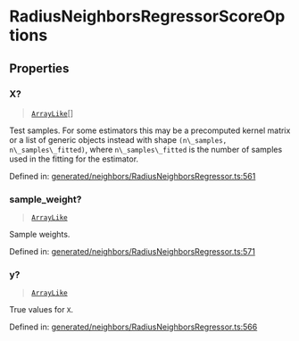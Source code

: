 # RadiusNeighborsRegressorScoreOptions

## Properties

### X?

> [`ArrayLike`](../types/ArrayLike.md)[]

Test samples. For some estimators this may be a precomputed kernel matrix or a list of generic objects instead with shape `(n\_samples, n\_samples\_fitted)`, where `n\_samples\_fitted` is the number of samples used in the fitting for the estimator.

Defined in:  [generated/neighbors/RadiusNeighborsRegressor.ts:561](https://github.com/transitive-bullshit/scikit-learn-ts/blob/b59c1ff/packages/sklearn/src/generated/neighbors/RadiusNeighborsRegressor.ts#L561)

### sample\_weight?

> [`ArrayLike`](../types/ArrayLike.md)

Sample weights.

Defined in:  [generated/neighbors/RadiusNeighborsRegressor.ts:571](https://github.com/transitive-bullshit/scikit-learn-ts/blob/b59c1ff/packages/sklearn/src/generated/neighbors/RadiusNeighborsRegressor.ts#L571)

### y?

> [`ArrayLike`](../types/ArrayLike.md)

True values for `X`.

Defined in:  [generated/neighbors/RadiusNeighborsRegressor.ts:566](https://github.com/transitive-bullshit/scikit-learn-ts/blob/b59c1ff/packages/sklearn/src/generated/neighbors/RadiusNeighborsRegressor.ts#L566)
